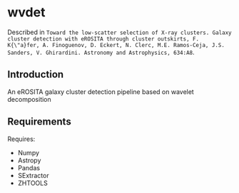 # wvdet

Described in `Toward the low-scatter selection of X-ray clusters. Galaxy cluster detection with eROSITA through cluster outskirts, F. K{\"a}fer, A. Finoguenov, D. Eckert, N. Clerc, M.E. Ramos-Ceja, J.S. Sanders, V. Ghirardini. Astronomy and Astrophysics, 634:A8`.

## Introduction

An eROSITA galaxy cluster detection pipeline based on wavelet decomposition

## Requirements

Requires:
* Numpy
* Astropy
* Pandas
* SExtractor
* ZHTOOLS